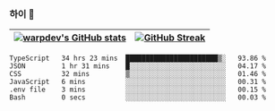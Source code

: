 
### 하이 👋
[![warpdev's GitHub stats](https://github-readme-stats.vercel.app/api?username=warpdev&show_icons=true&theme=vue-dark)](#) |[![GitHub Streak](https://github-readme-streak-stats.herokuapp.com/?user=warpdev&theme=dark)](#)
--- | --- |
<!--START_SECTION:waka-->

```text
TypeScript   34 hrs 23 mins  ███████████████████████▒░   93.86 %
JSON         1 hr 31 mins    █░░░░░░░░░░░░░░░░░░░░░░░░   04.17 %
CSS          32 mins         ▒░░░░░░░░░░░░░░░░░░░░░░░░   01.46 %
JavaScript   6 mins          ░░░░░░░░░░░░░░░░░░░░░░░░░   00.31 %
.env file    3 mins          ░░░░░░░░░░░░░░░░░░░░░░░░░   00.15 %
Bash         0 secs          ░░░░░░░░░░░░░░░░░░░░░░░░░   00.03 %
```

<!--END_SECTION:waka-->

<!--
**warpdev/warpdev** is a ✨ _special_ ✨ repository because its `README.md` (this file) appears on your GitHub profile.

Here are some ideas to get you started:

- 🔭 I’m currently working on ...
- 🌱 I’m currently learning ...
- 👯 I’m looking to collaborate on ...
- 🤔 I’m looking for help with ...
- 💬 Ask me about ...
- 📫 How to reach me: ...
- 😄 Pronouns: ...
- ⚡ Fun fact: ...
-->
